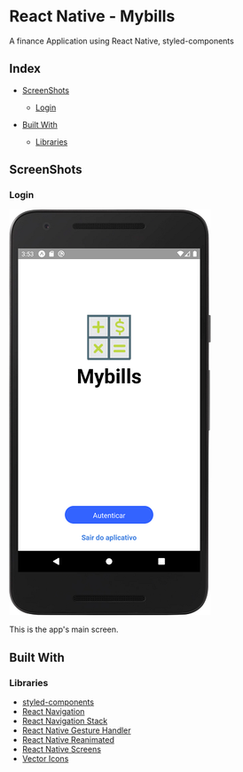 # React Native - Mybills

A finance Application using React Native, styled-components

## Index

-  [ScreenShots](#screenshots)

   -  [Login](#login)

-  [Built With](#built-with)

   -  [Libraries](#libraries)

## ScreenShots

### Login

![Login](assets/screen_shots/login_page.png)

This is the app's main screen.

## Built With

### Libraries

-  [styled-components](https://github.com/styled-components/styled-components)
-  [React Navigation](https://github.com/react-navigation/react-navigation)
-  [React Navigation Stack](https://github.com/react-navigation/stack)
-  [React Native Gesture Handler](https://github.com/kmagiera/react-native-gesture-handler)
-  [React Native Reanimated](https://github.com/kmagiera/react-native-reanimated)
-  [React Native Screens](https://github.com/kmagiera/react-native-screens)
-  [Vector Icons](https://github.com/oblador/react-native-vector-icons)
